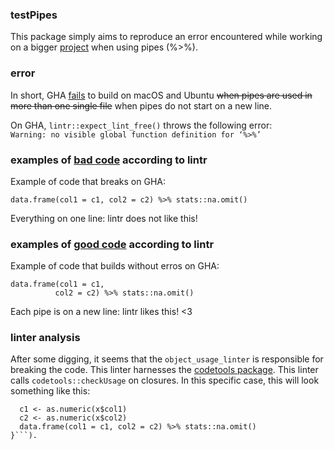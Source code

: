### testPipes

This package simply aims to reproduce an error encountered while working
on a bigger [project](https://github.com/informalr/informalr/)
when using pipes (%>%).

### error
In short, 
GHA [fails](https://github.com/informalr/informalr/actions/runs/442815899)
to build on macOS and Ubuntu ~~when pipes are used in more than one single file~~
when pipes do not start on a new line.

On GHA, `lintr::expect_lint_free()` throws the following error:  
```Warning: no visible global function definition for ‘%>%’```

### examples of [bad code](https://github.com/janclod/testPipes/tree/bad_pipe) according to lintr
Example of code that breaks on GHA:
```
data.frame(col1 = c1, col2 = c2) %>% stats::na.omit()
```
Everything on one line: lintr does not like this!

### examples of [good code](https://github.com/janclod/testPipes/tree/good_pipe) according to lintr 
Example of code that builds without erros on GHA:
```
data.frame(col1 = c1,
          col2 = c2) %>% stats::na.omit()
```
Each pipe is on a new line: lintr likes this! <3

### linter analysis
After some digging, it seems that the ```object_usage_linter``` is responsible for
breaking the code. This linter harnesses the [codetools package](https://cran.r-project.org/package=codetools).
This linter calls ```codetools::checkUsage``` on closures.
In this specific case, this will look something like this:
```codetools::checkUsage(function1 <- function(x) {
  c1 <- as.numeric(x$col1)
  c2 <- as.numeric(x$col2)
  data.frame(col1 = c1, col2 = c2) %>% stats::na.omit()
}```).
